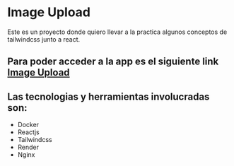 # Image Upload

Este es un proyecto donde quiero llevar a la practica algunos conceptos de tailwindcss junto a react.

## Para poder acceder a la app es el siguiente link [Image Upload](https://image-upload-joys.onrender.com)

## Las tecnologias y herramientas involucradas son:
- Docker
- Reactjs
- Tailwindcss
- Render
- Nginx

